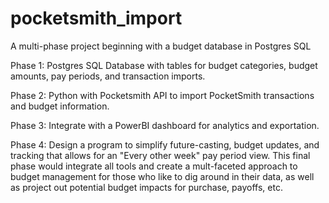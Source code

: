 # pocketsmith_import
A multi-phase project beginning with a budget database in Postgres SQL

Phase 1:
Postgres SQL Database with tables for budget categories, budget amounts, pay periods, and transaction imports.

Phase 2:
Python with Pocketsmith API to import PocketSmith transactions and budget information.

Phase 3:
Integrate with a PowerBI dashboard for analytics and exportation.

Phase 4:
Design a program to simplify future-casting, budget updates, and tracking that allows for an "Every other week" pay period view. This final phase would integrate all tools and create a mult-faceted approach to budget management for those who like to dig around in their data, as well as project out potential budget impacts for purchase, payoffs, etc.
